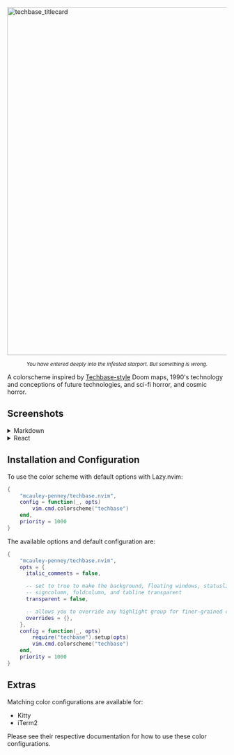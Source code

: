<img width="1600" height="800" alt="techbase_titlecard" src="https://github.com/user-attachments/assets/3efa3036-3556-42e0-805c-fdcbd3120b1c" />

<p align="center">
<sub><i>You have entered deeply into the infested starport. But something is wrong.</i></sub>
</p>

A colorscheme inspired by [Techbase-style](https://doomwiki.org/wiki/Techbase_map) Doom maps, 1990's technology and conceptions of future technologies, and sci-fi horror, and cosmic horror.

## Screenshots

<details>
<summary>Markdown</summary>

<img width="2370" height="1673" alt="techbase-markdown" src="https://github.com/user-attachments/assets/98cfec31-039b-4916-a661-8cd5ca451601" />

</details>

<details>
<summary>React</summary>

<img width="2242" height="1690" alt="techbase-react" src="https://github.com/user-attachments/assets/cd31475d-8719-4f48-8e24-8b8dc7cba51e" />

</details>

## Installation and Configuration

To use the color scheme with default options with Lazy.nvim:

```lua
{
    "mcauley-penney/techbase.nvim",
    config = function(_, opts)
        vim.cmd.colorscheme("techbase")
    end,
    priority = 1000
}
```

The available options and default configuration are:

```lua
{
    "mcauley-penney/techbase.nvim",
    opts = {
      italic_comments = false,

      -- set to true to make the background, floating windows, statusline,
      -- signcolumn, foldcolumn, and tabline transparent
      transparent = false,

      -- allows you to override any highlight group for finer-grained control
      overrides = {},
    },
    config = function(_, opts)
        require("techbase").setup(opts)
        vim.cmd.colorscheme("techbase")
    end,
    priority = 1000
}
```

## Extras

Matching color configurations are available for:

- Kitty
- iTerm2

Please see their respective documentation for how to use these color configurations.
